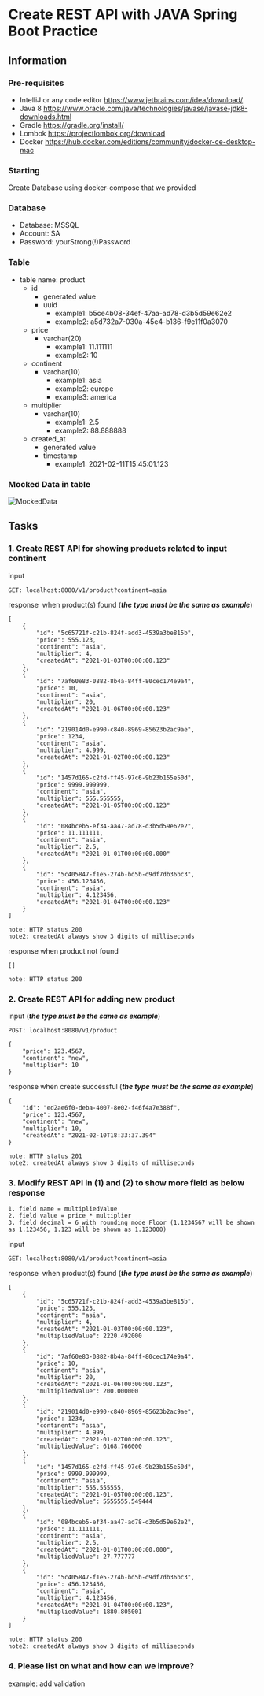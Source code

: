 # Create REST API with JAVA Spring Boot Practice
## Information
### Pre-requisites
- IntelliJ or any code editor https://www.jetbrains.com/idea/download/ 
- Java 8 https://www.oracle.com/java/technologies/javase/javase-jdk8-downloads.html
- Gradle https://gradle.org/install/ 
- Lombok https://projectlombok.org/download
- Docker https://hub.docker.com/editions/community/docker-ce-desktop-mac

### Starting
Create Database using docker-compose that we provided

### Database
- Database: MSSQL
- Account: SA
- Password: yourStrong(!)Password

### Table
- table name: product
	- id
		- generated value
		- uuid
			- example1: b5ce4b08-34ef-47aa-ad78-d3b5d59e62e2
			- example2: a5d732a7-030a-45e4-b136-f9e11f0a3070
	- price
		- varchar(20)
			- example1: 11.111111
			- example2: 10
	- continent
		- varchar(10)
			- example1: asia
			- example2: europe
			- example3: america
	- multiplier
		- varchar(10)
			- example1: 2.5
			- example2: 88.888888
	- created_at
		- generated value
		- timestamp
			- example1: 2021-02-11T15:45:01.123

### Mocked Data in table
![MockedData](https://github.com/scottbright/alpha-exam/blob/main/image/image.png?raw=true)

## Tasks

### 1. Create REST API for showing products related to input continent 
input
```
GET: localhost:8080/v1/product?continent=asia
```
response  when product(s) found (***the type must be the same as example***)
```
[
    {
        "id": "5c65721f-c21b-824f-add3-4539a3be815b",
        "price": 555.123,
        "continent": "asia",
        "multiplier": 4,
        "createdAt": "2021-01-03T00:00:00.123"
    },
    {
        "id": "7af60e83-0882-8b4a-84ff-80cec174e9a4",
        "price": 10,
        "continent": "asia",
        "multiplier": 20,
        "createdAt": "2021-01-06T00:00:00.123"
    },
    {
        "id": "219014d0-e990-c840-8969-85623b2ac9ae",
        "price": 1234,
        "continent": "asia",
        "multiplier": 4.999,
        "createdAt": "2021-01-02T00:00:00.123"
    },
    {
        "id": "1457d165-c2fd-ff45-97c6-9b23b155e50d",
        "price": 9999.999999,
        "continent": "asia",
        "multiplier": 555.555555,
        "createdAt": "2021-01-05T00:00:00.123"
    },
    {
        "id": "084bceb5-ef34-aa47-ad78-d3b5d59e62e2",
        "price": 11.111111,
        "continent": "asia",
        "multiplier": 2.5,
        "createdAt": "2021-01-01T00:00:00.000"
    },
    {
        "id": "5c405847-f1e5-274b-bd5b-d9df7db36bc3",
        "price": 456.123456,
        "continent": "asia",
        "multiplier": 4.123456,
        "createdAt": "2021-01-04T00:00:00.123"
    }
]

note: HTTP status 200
note2: createdAt always show 3 digits of milliseconds
```
response when product not found
```
[]

note: HTTP status 200
```

### 2. Create REST API for adding new product
input (***the type must be the same as example***)
```
POST: localhost:8080/v1/product

{
    "price": 123.4567,
    "continent": "new",
    "multiplier": 10
}
```
response when create successful (***the type must be the same as example***)
```
{
    "id": "ed2ae6f0-deba-4007-8e02-f46f4a7e388f",
    "price": 123.4567,
    "continent": "new",
    "multiplier": 10,
    "createdAt": "2021-02-10T18:33:37.394"
}

note: HTTP status 201
note2: createdAt always show 3 digits of milliseconds
```

### 3. Modify REST API in (1) and (2) to show more field as below response
	1. field name = multipliedValue
	2. field value = price * multiplier
	3. field decimal = 6 with rounding mode Floor (1.1234567 will be shown as 1.123456, 1.123 will be shown as 1.123000)
input
```
GET: localhost:8080/v1/product?continent=asia
```
response  when product(s) found (***the type must be the same as example***)
```
[
    {
        "id": "5c65721f-c21b-824f-add3-4539a3be815b",
        "price": 555.123,
        "continent": "asia",
        "multiplier": 4,
        "createdAt": "2021-01-03T00:00:00.123",
        "multipliedValue": 2220.492000
    },
    {
        "id": "7af60e83-0882-8b4a-84ff-80cec174e9a4",
        "price": 10,
        "continent": "asia",
        "multiplier": 20,
        "createdAt": "2021-01-06T00:00:00.123",
        "multipliedValue": 200.000000
    },
    {
        "id": "219014d0-e990-c840-8969-85623b2ac9ae",
        "price": 1234,
        "continent": "asia",
        "multiplier": 4.999,
        "createdAt": "2021-01-02T00:00:00.123",
        "multipliedValue": 6168.766000
    },
    {
        "id": "1457d165-c2fd-ff45-97c6-9b23b155e50d",
        "price": 9999.999999,
        "continent": "asia",
        "multiplier": 555.555555,
        "createdAt": "2021-01-05T00:00:00.123",
        "multipliedValue": 5555555.549444
    },
    {
        "id": "084bceb5-ef34-aa47-ad78-d3b5d59e62e2",
        "price": 11.111111,
        "continent": "asia",
        "multiplier": 2.5,
        "createdAt": "2021-01-01T00:00:00.000",
        "multipliedValue": 27.777777
    },
    {
        "id": "5c405847-f1e5-274b-bd5b-d9df7db36bc3",
        "price": 456.123456,
        "continent": "asia",
        "multiplier": 4.123456,
        "createdAt": "2021-01-04T00:00:00.123",
        "multipliedValue": 1880.805001
    }
]

note: HTTP status 200
note2: createdAt always show 3 digits of milliseconds
```
### 4. Please list on what and how can we improve?
example: add validation